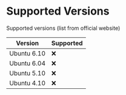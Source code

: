 # Supported Versions

Supported versions (list from official website)

| Version        | Supported          |
| ---------------| ------------------ |
| Ubuntu 6.10    | :x:                |
| Ubuntu 6.04    | :x:                |
| Ubuntu 5.10    | :x:                |
| Ubuntu 4.10    | :x:                |
